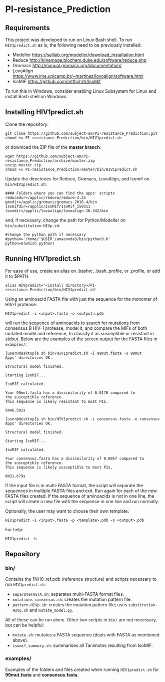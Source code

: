 # PI-resistance_Prediction
## Requirements
This project was developed to run on Linux Bash shell.
To run `HIV1predict.sh` as is, the following need to be previously installed:
 - Modeller   https://salilab.org/modeller/download_installation.html
 - Reduce     http://kinemage.biochem.duke.edu/software/reduce.php
 - Gromacs    http://manual.gromacs.org/documentation/
 - LovoAlign  https://www.ime.unicamp.br/~martinez/lovoalign/software.html
 - IsoMIF     https://github.com/mtthchrtr/IsoMif

To run this in Windows, consider enabling Linux Subsystem for Linux and install Bash shell on Windows.

## Installing HIV1predict.sh
Clone the repository:

    git clone https://github.com/subject-am/PI-resistance_Prediction.git
    chmod +x PI-resistance_Prediction/bin/HIV1predict.sh

or download the ZIP file of the **master branch**:

    wget https://github.com/subject-am/PI-resistance_Prediction/archive/master.zip
    unzip master.zip
    chmod +x PI-resistance_Prediction-master/bin/HIV1predict.sh
    
Update the directories for Reduce, Gromacs, LovoAlign, and Isomif on `bin/HIV1predict.sh`:

    #### Folders where you can find the apps' scripts
    reducedir=/applic/reduce/reduce-3.23
    gmxdir=/applic/gromacs/gromacs-2016.4/bin 
    isomifdir=/applic/IsoMif/IsoMif_150311
    lovodir=/applic/lovoalign/lovoalign-16.342/bin

and, if necessary, change the path for Python/Modeller on `bin/substitution-HIVp.sh`:

    #change the python path if necessary
    #python='/home/'$USER'/anaconda3/bin/python3.6'
    python=$(which python)
    
## Running HIV1predict.sh
For ease of use, create an alias on .bashrc, .bash_profile, or .profile, or add it to $PATH.

    alias HIVpredict='<install directory>/PI-resistance_Prediction/bin/HIV1predict.sh'

Using an aminoacid FASTA file with just the sequence for the monomer of HIV-1 protease:

    HIV1predict -i <input>.fasta -o <output>.pdb

will run the sequence of aminoacids to search for mutations from consensus B HIV-1 protease, model it, and compare the MIFs of both mutated model and reference, to classify it as susceptible or resistant in _stdout_. Below are the examples of the screen output for the FASTA files in `examples/`:

    [user@desktop]$ sh bin/HIV1predict.sh -i 99mut.fasta -o 99mut
    Apps' directories OK.

    Structural model finished.

    Starting IsoMIF...

    IsoMIF calculated.

    Your 99mut.fasta has a dissimilarity of 0.9170 compared to
    the susceptible reference.
    This sequence is likely resistant to most PIs.

    5m46.501s

    [user@desktop]$ sh bin/HIV1predict.sh -i consensus.fasta -o consensus
    Apps' directories OK.

    Structural model finished.

    Starting IsoMIF...

    IsoMIF calculated.

    Your consensus.fasta has a dissimilarity of 0.0057 compared to
    the susceptible reference.
    This sequence is likely susceptible to most PIs.

    0m31.679s

If the input file is in multi-FASTA format, the script will separate the sequences in multiple FASTA files and exit. Run again for each of the new FASTA files created. If the sequence of aminoacids is not in one line, the script will create a new file with the sequence in one line and run normally.


Optionally, the user may want to choose their own template:

    HIV1predict -i <input>.fasta -p <template>.pdb -o <output>.pdb
    
For help:

    HIV1predict -h
    
## Repository
### bin/
Contains the 1NH0_ref.pdb (reference structure) and scripts necessary to run `HIV1predict.sh`:
  - `separateFASTA.sh`: separates multi-FASTA format files.
  - `mutations-consensus.sh`: creates the mutation pattern file.
  - `pattern-HIVp.sh`: creates the mutation pattern file; uses `substitution-HIVp.sh` and `mutate_model.py`.

All of these can be run alone. Other two scripts in `bin/` are not necessary, but can be helpful:
  - `mutate.sh`: mutates a FASTA sequence (deals with FASTA as mentioned above).
  - `isomif_summary.sh`: summarises all Tanimotos resulting from IsoMIF.


### examples/
Examples of the folders and files created when running `HIV1predict.sh` for **99mut.fasta** and **consensus.fasta**.
